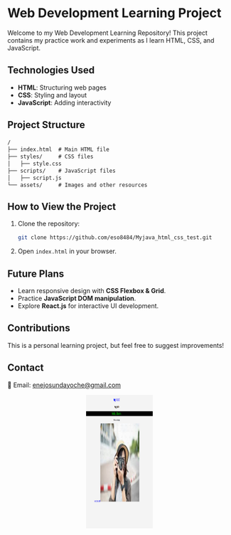 # Web Development Learning Project

Welcome to my Web Development Learning Repository! This project contains my practice work and experiments as I learn HTML, CSS, and JavaScript.

## Technologies Used
- **HTML**: Structuring web pages
- **CSS**: Styling and layout
- **JavaScript**: Adding interactivity

## Project Structure
```
/
├── index.html  # Main HTML file
├── styles/     # CSS files
│   ├── style.css
├── scripts/    # JavaScript files
│   ├── script.js
└── assets/     # Images and other resources
```

## How to View the Project
1. Clone the repository:
   ```sh
   git clone https://github.com/eso8484/Myjava_html_css_test.git
   ```
2. Open `index.html` in your browser.

## Future Plans
- Learn responsive design with **CSS Flexbox & Grid**.
- Practice **JavaScript DOM manipulation**.
- Explore **React.js** for interactive UI development.

## Contributions
This is a personal learning project, but feel free to suggest improvements!

## Contact
📧 Email: enejosundayoche@gmail.com
<div align = "center">
<img src = "Image/Screenshot 2025-02-24 192253.png" width = "150" height = "300">

</div>


